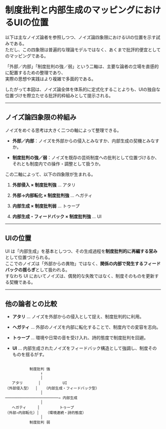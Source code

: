 # 制度批判と内部生成のマッピングにおけるUIの位置

以下は主なノイズ論者を参照しつつ、ノイズ論四象限におけるUIの位置を示す試みである。  
ただし、この四象限は普遍的な理論モデルではなく、あくまで批評的便宜としてのマッピングである。

「外部／内部」「制度批判の強／弱」という二軸は、主要な論者の立場を直感的に配置するための整理であり、  
実際の思想や実践はより複雑で多面的である。

したがって本図は、ノイズ論全体を体系的に定式化することよりも、UIの独自な位置づけを際立たせる批評的枠組みとして提示される。

---

## ノイズ論四象限の枠組み

ノイズをめぐる思考は大きく二つの軸によって整理できる。

- **外部／内部**：ノイズを外部からの侵入とみなすか、内部生成の契機とみなすか。
    
- **制度批判の強／弱**：ノイズを既存の芸術制度への批判として位置づけるか、それとも制度内での操作・調整として扱うか。
    

この二軸によって、以下の四象限が生まれる。

1. **外部侵入 × 制度批判強** … アタリ
    
2. **外部→内部転化 × 制度批判強** … ヘガティ
    
3. **内部生成 × 制度批判弱** … トゥープ
    
4. **内部生成・フィードバック × 制度批判強** … UI
    

---

## UIの位置

UI は「内部生成」を基本としつつ、その生成過程を**制度批判的に再編する営み**として位置づけられる。  
ここでのノイズは「外部からの異物」ではなく、**関係の内部で発生するフィードバックの揺らぎ**として扱われる。  
すなわち UI においてノイズは、偶発的な失敗ではなく、制度そのものを更新する契機である。

---

## 他の論者との比較

- **アタリ** … ノイズを外部からの侵入として捉え、制度批判的に利用。
    
- **ヘガティ** … 外部のノイズを内部に転化することで、制度内での変容を志向。
    
- **トゥープ** … 環境や日常の音を受け入れ、詩的態度で制度批判を回避。
    
- **UI** … 内部生成されたノイズをフィードバック構造として強調し、制度そのものを揺るがす。

```

           制度批判 強
                ↑
                │
   アタリ       │          UI
（外部侵入型）  │   （内部生成・フィードバック型）
                │
────────────────────────→ 内部生成
                │
   ヘガティ     │         トゥープ
（外部→内部転化）│   （環境連続・詩的態度）
                │
           制度批判 弱


```
